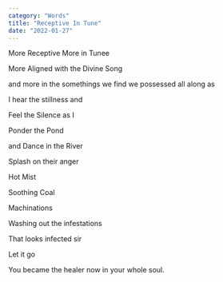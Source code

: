 ```yaml
---
category: "Words" 
title: "Receptive In Tune"
date: "2022-01-27"
---
```


More Receptive More in Tunee    

More Aligned with the Divine Song 

and more in the somethings we find we possessed all along as 

I hear the stillness and

Feel the Silence as I

Ponder the Pond 

and Dance in the River 

Splash on their anger 

Hot Mist 

Soothing Coal 

Machinations 

Washing out the infestations 

That looks infected sir 

Let it go 

You became the healer now in your whole soul. 